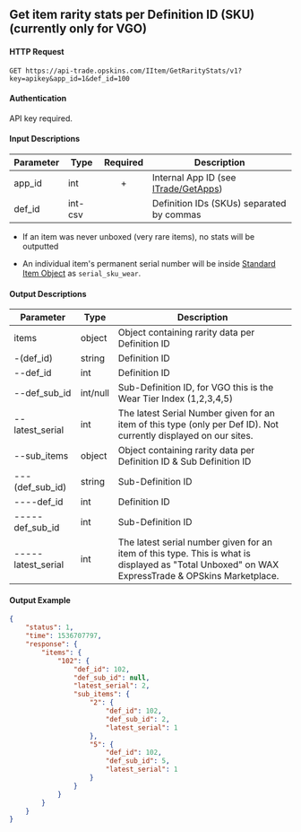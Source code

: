 ## Get item rarity stats per Definition ID (SKU) (currently only for VGO)

#### HTTP Request

`GET https://api-trade.opskins.com/IItem/GetRarityStats/v1?key=apikey&app_id=1&def_id=100`

#### Authentication

API key required.

#### Input Descriptions

Parameter | Type | Required   | Description
--------- | -----| :--------: | -----------
app_id | int | + | Internal App ID (see [ITrade/GetApps](/ITrade/GetApps.md))
def_id | int-csv |  | Definition IDs (SKUs) separated by commas

- If an item was never unboxed (very rare items), no stats will be outputted

- An individual item's permanent serial number will be inside [Standard Item Object](/IItem.md#standard-item-object) as `serial_sku_wear`.

#### Output Descriptions
Parameter | Type | Description
--------- | ---- | -----------
items | object | Object containing rarity data per Definition ID
-(def_id) | string | Definition ID
--def_id | int | Definition ID
--def_sub_id | int/null | Sub-Definition ID, for VGO this is the Wear Tier Index (1,2,3,4,5)
--latest_serial | int | The latest Serial Number given for an item of this type (only per Def ID). Not currently displayed on our sites.
--sub_items | object | Object containing rarity data per Definition ID & Sub Definition ID
---(def_sub_id) | string | Sub-Definition ID
----def_id | int | Definition ID
-----def_sub_id | int | Sub-Definition ID
-----latest_serial | int | The latest serial number given for an item of this type. This is what is displayed as "Total Unboxed" on WAX ExpressTrade & OPSkins Marketplace.

#### Output Example
```json
{
    "status": 1,
    "time": 1536707797,
    "response": {
        "items": {
            "102": {
                "def_id": 102,
                "def_sub_id": null,
                "latest_serial": 2,
                "sub_items": {
                    "2": {
                        "def_id": 102,
                        "def_sub_id": 2,
                        "latest_serial": 1
                    },
                    "5": {
                        "def_id": 102,
                        "def_sub_id": 5,
                        "latest_serial": 1
                    }
                }
            }
        }
    }
}
```
